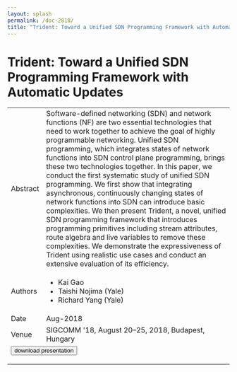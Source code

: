 ```yaml
---
layout: splash
permalink: /doc-2818/
title: "Trident: Toward a Unified SDN Programming Framework with Automatic Updates"
---
```


# Trident: Toward a Unified SDN Programming Framework with Automatic Updates

<table>
    <tbody>
    <tr>
        <td>Abstract</td>
        <td>Software-defined networking (SDN) and network functions (NF) are two essential technologies that need to work together to achieve the goal of highly programmable networking. Unified SDN programming, which integrates states of network functions into SDN control plane programming, brings these two technologies together. In this paper, we conduct the first systematic study of unified SDN programming. We first show that integrating asynchronous, continuously changing states of network functions into SDN can introduce basic complexities. We then present Trident, a novel, unified SDN programming framework that introduces programming primitives including stream attributes, route algebra and live variables to remove these complexities. We demonstrate the expressiveness of Trident using realistic use cases and conduct an extensive evaluation of its efficiency.</td>
    </tr>
    <tr>
        <td>Authors</td>
        <td>
            <ul>
                <li>Kai Gao</li>
                <li>Taishi Nojima (Yale)</li>
                <li>Richard Yang (Yale)</li>
            </ul>
        </td>
    </tr>
    <tr>
        <td>Date</td>
        <td>Aug-2018</td>
    </tr>
    <tr>
        <td>Venue</td>
        <td>SIGCOMM '18, August 20–25, 2018, Budapest, Hungary</td>
    </tr>
        <tr>
            <td colspan="2">
                <form method="get" action="https://dais-ita.org/sites/default/files/2558-slides.pdf">
                    <button type="submit">download presentation</button>
                </form>
            </td>
        </tr>
    </tbody>
</table>

